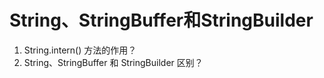 # String、StringBuffer和StringBuilder

1. String.intern() 方法的作用？
2. String、StringBuffer 和 StringBuilder 区别？